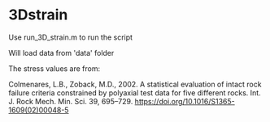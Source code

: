 # 3Dstrain
Use run_3D_strain.m to run the script

Will load data from 'data' folder

The stress values are from:

Colmenares, L.B., Zoback, M.D., 2002. A statistical evaluation of intact rock failure criteria constrained by polyaxial test data for five different rocks. Int. J. Rock Mech. Min. Sci. 39, 695–729. https://doi.org/10.1016/S1365-1609(02)00048-5
